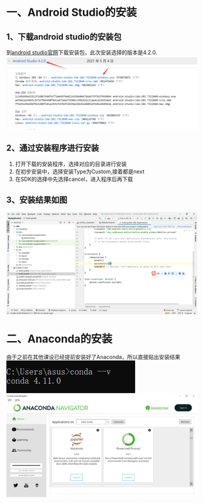 # 一、Android Studio的安装
## 1、下载android studio的安装包
到[android studio官网](https://developer.android.google.cn/studio)下载安装包，此次安装选择的版本是4.2.0.![版本图](https://github.com/floweral/images/blob/main/lab1/1.png)

## 2、通过安装程序进行安装
1. 打开下载的安装程序，选择对应的目录进行安装
2. 在初步安装中，选择安装Type为Custom,接着都是next
3. 在SDK的选择中先选择cancel，进入程序后再下载

## 3、安装结果如图
![Android Studio安装结果图](https://github.com/floweral/images/blob/main/lab1/4.png)


# 二、Anaconda的安装
由于之前在其他课设已经提前安装好了Anaconda，所以直接贴出安装结果
![Anaconda 版本](https://github.com/floweral/images/blob/main/lab1/2.png)
![Anaconda安装结果图](https://github.com/floweral/images/blob/main/lab1/3.png)




```python

```
